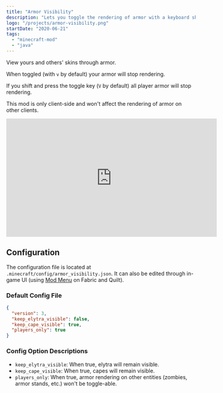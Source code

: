 ```yaml
---
title: "Armor Visibility"
description: "Lets you toggle the rendering of armor with a keyboard shortcut."
logo: "/projects/armor-visibility.png"
startDate: "2020-06-21"
tags:
  - "minecraft-mod"
  - "java"
---
```


View yours and others' skins through armor.

When toggled (with `v` by default) your armor will stop rendering.

If you shift and press the toggle key (`V` by default) all player armor will stop rendering.

This mod is only client-side and won't affect the rendering of armor on other clients.

<iframe width="560" height="315" src="https://www.youtube-nocookie.com/embed/y9PXSRNULdw" title="YouTube video player" frameborder="0" allow="accelerometer; autoplay; clipboard-write; encrypted-media; gyroscope; picture-in-picture; web-share" allowfullscreen></iframe>

## Configuration
The configuration file is located at `.minecraft/config/armor_visibility.json`. It can also be edited through in-game UI (using [Mod Menu](https://modrinth.com/mod/modmenu) on Fabric and Quilt).

### Default Config File
```json
{
  "version": 3,
  "keep_elytra_visible": false,
  "keep_cape_visible": true,
  "players_only": true
}
```

### Config Option Descriptions
- `keep_elytra_visible`: When true, elytra will remain visible.
- `keep_cape_visible`: When true, capes will remain visible.
- `players_only`: When true, armor rendering on other entities (zombies, armor stands, etc.) won't be toggle-able.

